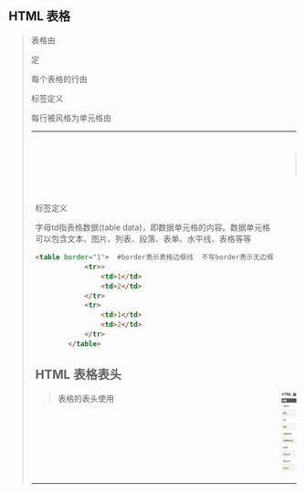 ## HTML 表格

> 表格由<table>定
>
> 每个表格的行由<tr>标签定义
>
> 每行被风格为单元格由<td>标签定义
>
> 字母td指表格数据(table data)，即数据单元格的内容。数据单元格可以包含文本、图片、列表、段落、表单、水平线、表格等等

```html
<table border="1">  #border表示表格边框线  不写border表示无边框
            <tr>>
                <td>1</td>
                <td>2</td>
            </tr>
            <tr>
                <td>1</td>
                <td>2</td>
            </tr>
        </table>
```

## HTML 表格表头

> 表格的表头使用 <th> 标签进行定义。

> 大多数浏览器会把表头显示为粗体居中的文本

```html
<table border="1">
            <tr>
                <th>head1</th>
                <th>head2</th>
            </tr>
            <tr>
                <td>1</td>
                <td>2</td>
            </tr>
            <tr>
                <td>1</td>
                <td>2</td>
            </tr>
        </table>
```

带标题表头

```html
<table>
    <caption>标题</caption>
    ......
</table>
```

![Image](HTML表格.assets/Image.png)
